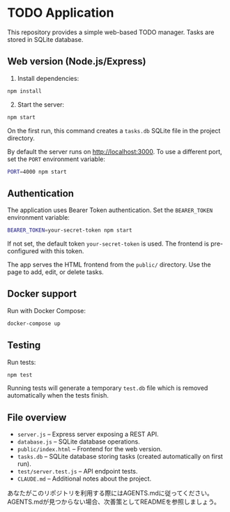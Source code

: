 # TODO Application

This repository provides a simple web-based TODO manager. Tasks are stored in SQLite database.

## Web version (Node.js/Express)

1. Install dependencies:

```bash
npm install
```

2. Start the server:

```bash
npm start
```

On the first run, this command creates a `tasks.db` SQLite file in the project directory.

By default the server runs on <http://localhost:3000>. To use a different port, set the `PORT` environment variable:

```bash
PORT=4000 npm start
```

## Authentication

The application uses Bearer Token authentication. Set the `BEARER_TOKEN` environment variable:

```bash
BEARER_TOKEN=your-secret-token npm start
```

If not set, the default token `your-secret-token` is used. The frontend is pre-configured with this token.

The app serves the HTML frontend from the `public/` directory. Use the page to add, edit, or delete tasks.

## Docker support

Run with Docker Compose:

```bash
docker-compose up
```

## Testing

Run tests:

```bash
npm test
```

Running tests will generate a temporary `test.db` file which is removed automatically when the tests finish.

## File overview

- `server.js` – Express server exposing a REST API.
- `database.js` – SQLite database operations.
- `public/index.html` – Frontend for the web version.
- `tasks.db` – SQLite database storing tasks (created automatically on first run).
- `test/server.test.js` – API endpoint tests.
- `CLAUDE.md` – Additional notes about the project.

あなたがこのリポジトリを利用する際にはAGENTS.mdに従ってください。AGENTS.mdが見つからない場合、次善策としてREADMEを参照しましょう。
